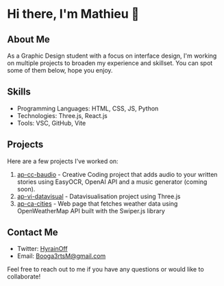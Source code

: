 # Hi there, I'm Mathieu 👋

## About Me
As a Graphic Design student with a focus on interface design, I'm working on multiple projects to broaden my experience and skillset. You can spot some of them below, hope you enjoy.

## Skills
- Programming Languages: HTML, CSS, JS, Python
- Technologies: Three.js, React.js
- Tools: VSC, GitHub, Vite

## Projects
Here are a few projects I've worked on:
1. [ap-cc-baudio](https://github.com/matbog23/ap-cc-baudio) -  Creative Coding project that adds audio to your written stories using EasyOCR, OpenAI API and a music generator (coming soon).
2. [ap-vi-datavisual](https://github.com/matbog23/ap-vi-datavisual) - Datavisualisation project using Three.js
3. [ap-ca-cities](https://github.com/matbog23/ap-ca-cities) - Web page that fetches weather data using OpenWeatherMap API built with the Swiper.js library

## Contact Me
- Twitter: [HyrainOff](https://twitter.com/HyrainOff)
- Email: Booga3rtsM@gmail.com

Feel free to reach out to me if you have any questions or would like to collaborate!
